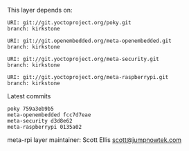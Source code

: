 This layer depends on:

    URI: git://git.yoctoproject.org/poky.git
    branch: kirkstone

    URI: git://git.openembedded.org/meta-openembedded.git
    branch: kirkstone

    URI: git://git.yoctoproject.org/meta-security.git
    branch: kirkstone

    URI: git://git.yoctoproject.org/meta-raspberrypi.git
    branch: kirkstone

Latest commits

    poky 759a3eb9b5
    meta-openembedded fcc7d7eae
    meta-security d3d8e62
    meta-raspberrypi 0135a02

meta-rpi layer maintainer: Scott Ellis <scott@jumpnowtek.com>
